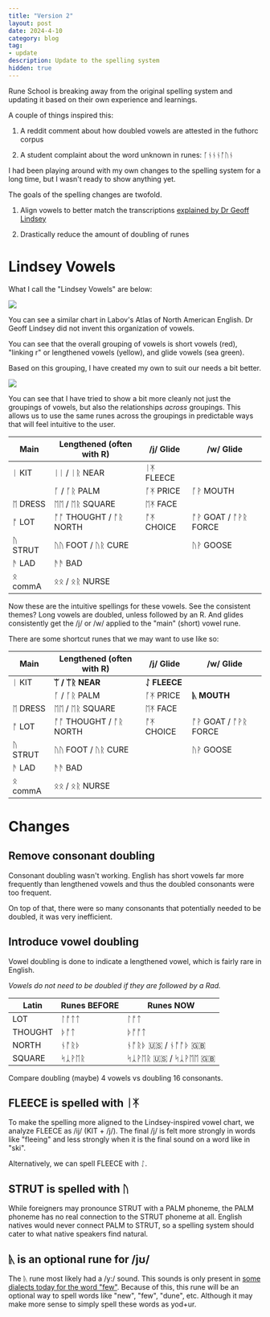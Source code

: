 ```yaml
---
title: "Version 2"
layout: post
date: 2024-4-10
category: blog
tag:
- update
description: Update to the spelling system
hidden: true
---
```


Rune School is breaking away from the original spelling system and updating it based on their own experience and learnings.

A couple of things inspired this:

1. A reddit comment about how doubled vowels are attested in the futhorc corpus

2. A student complaint about the word unknown in runes: ᚪᚾᚾᚾᚩᚢᚾ

I had been playing around with my own changes to the spelling system for a long time, but I wasn't ready to show anything yet.

The goals of the spelling changes are twofold.

1. Align vowels to better match the transcriptions [explained by Dr Geoff Lindsey](https://www.youtube.com/watch?v=gtnlGH055TA)

2. Drastically reduce the amount of doubling of runes

# Lindsey Vowels

What I call the "Lindsey Vowels" are below:

![](images/LindseyVowels.png)

You can see a similar chart in Labov's Atlas of North American English. Dr Geoff Lindsey did not invent this organization of vowels.

You can see that the overall grouping of vowels is short vowels (red), "linking r" or lengthened vowels (yellow), and glide vowels (sea green).

Based on this grouping, I have created my own to suit our needs a bit better.

![](images/RuneSchoolVowelChart.png)

You can see that I have tried to show a bit more cleanly not just the groupings of vowels, but also the relationships *across* groupings. This allows us to use the same runes across the groupings in predictable ways that will feel intuitive to the user.

| Main    | Lengthened (often with R) | /j/ Glide | /w/ Glide |
| ------- | ------------------------- | --------- | --------- |
| ᛁ KIT   | ᛁᛁ / ᛁᚱ NEAR                    | ᛁᛡ FLEECE |           |
|         | ᚪ / ᚪᚱ PALM           | ᚪᛡ PRICE  | ᚪᚹ MOUTH  |
| ᛖ DRESS | ᛖᛖ / ᛖᚱ SQUARE                  | ᛖᛡ FACE   |           |
| ᚩ LOT   | ᚩᚩ THOUGHT / ᚩᚱ NORTH        | ᚩᛡ CHOICE | ᚩᚹ GOAT / ᚩᚹᚱ FORCE  |
| ᚢ STRUT | ᚢᚢ FOOT / ᚢᚱ CURE        |           | ᚢᚹ GOOSE  |
| ᚫ LAD  |  ᚫᚫ BAD                    |           |           |
| ᛟ commA | ᛟᛟ / ᛟᚱ NURSE                  |           |

Now these are the intuitive spellings for these vowels. See the consistent themes? Long vowels are doubled, unless followed by an R. And glides consistently get the /j/ or /w/ applied to the "main" (short) vowel rune.

There are some shortcut runes that we may want to use like so:

| Main    | Lengthened (often with R) | /j/ Glide | /w/ Glide |
| ------- | ------------------------- | --------- | --------- |
| ᛁ KIT   | **ᛠ / ᛠᚱ NEAR**                    | **ᛇ FLEECE** |           |
|         | ᚪ / ᚪᚱ PALM           | ᚪᛡ PRICE  | **ᚣ MOUTH**  |
| ᛖ DRESS | ᛖᛖ / ᛖᚱ SQUARE                  | ᛖᛡ FACE   |           |
| ᚩ LOT   | ᚩᚩ THOUGHT / ᚩᚱ NORTH        | ᚩᛡ CHOICE | ᚩᚹ GOAT / ᚩᚹᚱ FORCE  |
| ᚢ STRUT | ᚢᚢ FOOT / ᚢᚱ CURE        |           | ᚢᚹ GOOSE  |
| ᚫ LAD  |  ᚫᚫ BAD                    |           |           |
| ᛟ commA | ᛟᛟ / ᛟᚱ NURSE                  |           |

# Changes

## Remove consonant doubling

Consonant doubling wasn't working. English has short vowels far more frequently than lengthened vowels and thus the doubled consonants were too frequent.

On top of that, there were so many consonants that potentially needed to be doubled, it was very inefficient.

## Introduce vowel doubling

Vowel doubling is done to indicate a lengthened vowel, which is fairly rare in English. 

*Vowels do not need to be doubled if they are followed by a Rad.*

| Latin | Runes BEFORE | Runes NOW |
| --- | --- | --- |
| LOT | ᛚᚩᛏᛏ | ᛚᚩᛏ |
| THOUGHT | ᚦᚩᛏ | ᚦᚩᚩᛏ |
| NORTH | ᚾᚩᚱᚦ | ᚾᚩᚱᚦ 🇺🇸 / ᚾᚩᚩᚦ 🇬🇧|
| SQUARE | ᛋᛣᚹᛖᚱ | ᛋᛣᚹᛖᚱ 🇺🇸 / ᛋᛣᚹᛖᛖ 🇬🇧|

Compare doubling (maybe) 4 vowels vs doubling 16 consonants.

## FLEECE is spelled with ᛁᛡ

To make the spelling more aligned to the Lindsey-inspired vowel chart, we analyze FLEECE as /ij/ (KIT + /j/). The final /j/ is felt more strongly in words like "fleeing" and less strongly when it is the final sound on a word like in "ski".

Alternatively, we can spell FLEECE with ᛇ.

## STRUT is spelled with ᚢ

While foreigners may pronounce STRUT with a PALM phoneme, the PALM phoneme has no real connection to the STRUT phoneme at all. English natives would never connect PALM to STRUT, so a spelling system should cater to what native speakers find natural.

## ᚣ is an optional rune for /jʊ/

The ᚣ rune most likely had a /y:/ sound. This sounds is only present in [some dialects today for the word "few"](https://en.wikipedia.org/wiki/Close_front_rounded_vowel#Occurrence). Because of this, this rune will be an optional way to spell words like "new", "few", "dune", etc. Although it may make more sense to simply spell these words as yod+ur.